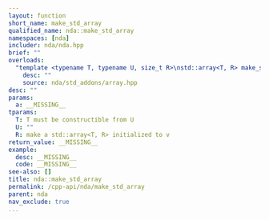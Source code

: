 ```yaml
---
layout: function
short_name: make_std_array
qualified_name: nda::make_std_array
namespaces: [nda]
includer: nda/nda.hpp
brief: ""
overloads:
  "template <typename T, typename U, size_t R>\nstd::array<T, R> make_std_array(const std::array<U, R> & a)":
    desc: ""
    source: nda/std_addons/array.hpp
desc: ""
params:
  a: __MISSING__
tparams:
  T: T must be constructible from U
  U: ""
  R: make a std::array<T, R> initialized to v
return_value: __MISSING__
example:
  desc: __MISSING__
  code: __MISSING__
see-also: []
title: nda::make_std_array
permalink: /cpp-api/nda/make_std_array
parent: nda
nav_exclude: true
...
```


